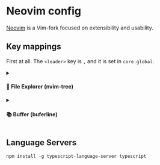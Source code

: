 # Neovim config

[Neovim](https://github.com/neovim/neovim) is a Vim-fork focused on extensibility and usability.

## Key mappings

First at all. The `<leader>` key is `,` and it is set in `core.global`.

<details>
<summary>
  <h4>📁 File Explorer (nvim-tree)</h4>
</summary>

| Mode | ShortCut    | Description                    |
| ---- | ----------- | ------------------------------ |
| all  | `<leader>b` | Toggle file explorer           |
| all  | `<C-b>`     | Toggle file explorer           |
| all  | `<M-b>`     | Toggle file explorer           |
| all  | `zz`        | Focus current file in explorer |

Commonly used mappings in nvim-tree

| Mode | ShortCut | Description                           |
| ---- | -------- | ------------------------------------- |
| --   | `g?`     | show help                             |
| --   | `o`      | open file                             |
| --   | `<C-v>`  | vsplit file                           |
| --   | `TAB`    | preview file                          |
| --   | `s`      | open in system                        |
| --   | `a`      | create                                |
| --   | `x`      | cut                                   |
| --   | `c`      | copy                                  |
| --   | `p`      | paste                                 |
| --   | `y`      | copy name                             |
| --   | `Y`      | copy path                             |
| --   | `gy`     | copy absolute path                    |
| --   | `r`      | rename file                           |
| --   | `<C-r>`  | full rename file (change directory)   |
| --   | `d`      | remove file                           |
| --   | `R`      | Refresh nvim-tree                     |
| --   | `E`      | expand all                            |
| --   | `W`      | collapse all                          |
| --   | `q`      | quit nvim-tree                        |
| --   | `H`      | toggle dot files (ex: hide/show .git) |
| --   | `I`      | toggle git ignore                     |

</details>

<details>
<summary>
  <h4>📚 Buffer (buferline)</h4>
</summary>

| Mode | ShortCut    | Description                                         |
| ---- | ----------- | --------------------------------------------------- |
| n    | `<leader>k` | cycle next buffer                                   |
| n    | `<leader>l` | cycle next buffer                                   |
| n    | `<leader>j` | cycle prev buffer                                   |
| n    | `<leader>h` | cycle prev buffer                                   |
| n    | `<leader>1` | quick jump to buffer 1, same mappings util number 9 |
| n    | `<leader>2` | quick jump to buffer 2                              |
| n    | `<leader>9` | quick jump to buffer 9                              |
| n    | `gb`        | quick jump to picked buffer                         |
| n    | `<leader>x` | delete current buffer                               |

</details>

## Language Servers

```
npm install -g typescript-language-server typescript
```
